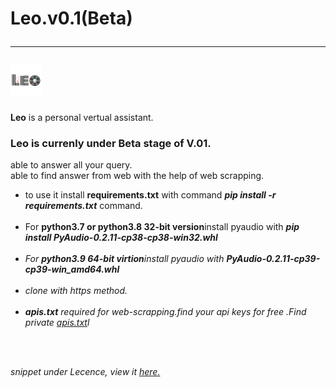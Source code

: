 # Leo.v0.1(Beta)<hr><img src="leologo.png" height="50px" width="50px">

<b>Leo</b> is a personal vertual assistant.<br>
<h3> Leo is currenly under Beta stage of V.01.</h3>
able to answer all your query.<br>
able to find answer from web with the help of web scrapping.<br>
<ul>
<li>to use it install <b>requirements.txt</b> with command <b><i>pip install -r requirements.txt</i></b> command.</li><br>
<li>For <b>python3.7 or python3.8 32-bit version</b>install pyaudio with <b><i>pip install PyAudio-0.2.11-cp38-cp38-win32.whl<i></b></li><br>
 <li>For <b>python3.9 64-bit virtion</b>install pyaudio with <b><i>PyAudio-0.2.11-cp39-cp39-win_amd64.whl<i></b></li><br>
<li>clone with https method.</li><br>
<li><b>apis.txt</b> required for web-scrapping.find your api keys for free .Find private <a href="https://github.com/tirtharajsinha/private-files/blob/main/apis.txt">apis.txt</a>l</li>
  </ul>
  <br><br>

snippet under Lecence, view it <a href="https://github.com/tirtharajsinha/vertual-assistant/blob/main/LICENSE">here.</a>
